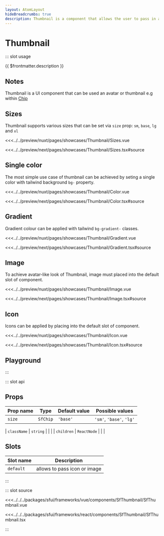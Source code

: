 ```yaml
---
layout: AtomLayout
hideBreadcrumbs: true
description: Thumbnail is a component that allows the user to pass in an custom icon/image or to pass a color/color gradient. It can be used as avatar or thumbnail for filters.
---
```

# Thumbnail

::: slot usage

{{ $frontmatter.description }}

## Notes
<!-- TODO: add link to ChipListItemFilter.md when it's implemented -->
Thumbnail is a UI component that can be used an avatar or thumbnail e.g within [Chip](chip.md)

## Sizes

Thumbnail supports various sizes that can be set via `size` prop: `sm`, `base`, `lg ` and `xl`

<Showcase showcase-name="Thumbnail/Sizes">

<!-- vue -->
<<<../../preview/nuxt/pages/showcases/Thumbnail/Sizes.vue
<!-- end vue -->
<!-- react -->
<<<../../preview/next/pages/showcases/Thumbnail/Sizes.tsx#source
<!-- end react -->
</Showcase>

## Single color

The most simple use case of thumbnail can be achieved by seting a single color with tailwind background `bg-` property.

<Showcase showcase-name="Thumbnail/Color">

<!-- vue -->
<<<../../preview/nuxt/pages/showcases/Thumbnail/Color.vue
<!-- end vue -->
<!-- react -->
<<<../../preview/next/pages/showcases/Thumbnail/Color.tsx#source
<!-- end react -->
</Showcase>

## Gradient

Gradient colour can be applied with tailwind `bg-gradient-` classes.

<Showcase showcase-name="Thumbnail/Gradient">

<!-- vue -->
<<<../../preview/nuxt/pages/showcases/Thumbnail/Gradient.vue
<!-- end vue -->
<!-- react -->
<<<../../preview/next/pages/showcases/Thumbnail/Gradient.tsx#source
<!-- end react -->
</Showcase>

## Image

To achieve avatar-like look of Thumbnail, image must placed into the default slot of component. 

<Showcase showcase-name="Thumbnail/Image">

<!-- vue -->
<<<../../preview/nuxt/pages/showcases/Thumbnail/Image.vue
<!-- end vue -->
<!-- react -->
<<<../../preview/next/pages/showcases/Thumbnail/Image.tsx#source
<!-- end react -->
</Showcase>

## Icon

Icons can be applied by placing into the default slot of component. 

<Showcase showcase-name="Thumbnail/Icon">

<!-- vue -->
<<<../../preview/nuxt/pages/showcases/Thumbnail/Icon.vue
<!-- end vue -->
<!-- react -->
<<<../../preview/next/pages/showcases/Thumbnail/Icon.tsx#source
<!-- end react -->
</Showcase>

## Playground 

<Generate style="height: 450px" />

:::

::: slot api

## Props

| Prop name         | Type                       | Default value | Possible values                        |
|------------------ |----------------------------|---------------|----------------------------------------|
| `size`              | `SfChip`                    | `'base'`          | `'sm'`, `'base'`, `'lg'`                           |
<!-- react -->
| `className`         | `string`                     |               |                                        |
| `children`          | `ReactNode`                  |               |            |
<!-- end react -->

<!-- vue -->
## Slots

| Slot name |            Description          |
| --------- | ------------------------------- |
| `default`   |  allows to pass icon or image   |
<!-- end vue -->
:::

::: slot source
<SourceCode>
<!-- vue -->
<<<../../../packages/sfui/frameworks/vue/components/SfThumbnail/SfThumbnail.vue
<!-- end vue -->
<!-- react -->
<<<../../../packages/sfui/frameworks/react/components/SfThumbnail/SfThumbnail.tsx
<!-- end react -->
</SourceCode>
:::
